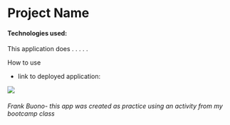 # Project Name

#### Technologies used: 

This application does . . . . .

How to use

* link to deployed application:

![](./images/)

###### Frank Buono- this app was created as practice using an activity from my bootcamp class